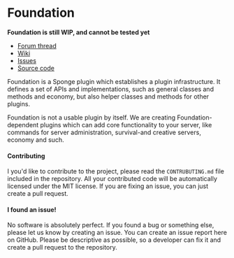Foundation
==========
**Foundation is still WIP, and cannot be tested yet**

* [Forum thread]
* [Wiki]
* [Issues]
* [Source code]

Foundation is a Sponge plugin which establishes a plugin infrastructure. It defines a set of APIs and implementations, such as general classes and methods and economy, but also helper classes and methods for other plugins.

Foundation is not a usable plugin by itself. We are creating Foundation-dependent plugins which can add core functionality to your server, like commands for server administration, survival-and creative servers, economy and such.

#### Contributing
I you'd like to contribute to the project, please read the `CONTRUBUTING.md` file included in the repository. All your contributed code will be automatically licensed under the MIT license.
If you are fixing an issue, you can just create a pull request.

#### I found an issue!
No software is absolutely perfect. If you found a bug or something else, please let us know by creating an issue. You can create an issue report here on GitHub. Please be descriptive as possible, so a developer can fix it and create a pull request to the repository.

[Forum thread]: http://forums.spongepowered.org/t/foundation-what-would-you-like-to-see/1525/83
[Wiki]: https://github.com/FoundationDevTeam/Foundation/wiki
[Issues]: https://github.com/FoundationDevTeam/Foundation/issues
[Source code]: https://github.com/FoundationDevTeam/Foundation/tree/master/src
